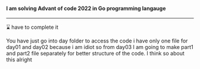 #### I am solving Advant of code 2022 in Go programming langauge

--- 

⌛ have to complete it  

You have just go into day folder to access the code i have only one file for day01 and day02 because i am idiot so from day03 I am going to make part1 and part2 file separately for better structure of the code. I think so about this alright 

